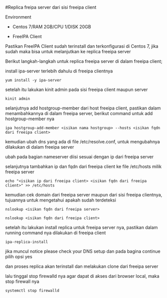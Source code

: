 #Replica freipa server dari sisi freeipa client

Environment

- Centos 7/RAM 2GB/CPU 1/DISK 20GB

- FreeIPA Client

Pastikan FreeIPA Client sudah terinstall dan terkonfigurasi di Centos 7, jika sudah maka bisa untuk melanjutkan ke replica freeipa server

Berikut langkah-langkah untuk replica freeipa server di dalam freeipa client;

install ipa-server terlebih dahulu di freeipa clientnya

```
yum install -y ipa-server
```
setelah itu lakukan kinit admin pada sisi freeipa client maupun server

```
kinit admin
```
selanjutnya add hostgroup-member dari host freeipa client, pastikan dalam menambahkannya di dalam freeipa server, berikut command untuk add hostgroup-member nya

```
ipa hostgroup-add-member <isikan nama hostgroup> --hosts <isikan fqdn dari freeipa client>
```
kemudian ubah dns yang ada di file /etc/resolve.conf, untuk mengubahnya dilakukan di dalam freeipa server

ubah pada bagian nameserver diisi sesuai dengan ip dari freeipa server

selanjutnya tambahkan ip dan fqdn dari freeipa client ke file /etc/hosts milik freeipa server

```
echo "<isikan ip dari freeipa client> <isikan fqdn dari freeipa client>" >> /etc/hosts
```
kemudian cek domain dari freeipa server maupun dari sisi freeipa clientnya, tujuannya untuk mengetahui apakah sudah terdeteksi

```
nslookup <isikan fqdn dari freeipa server>
```

```
nslookup <isikan fqdn dari freeipa client>
```

setelah itu lakukan install replica untuk freeipa server nya, pastikan dalam running command nya dilakukan di freeipa client

```
ipa-replica-install
```
jika muncul notice please check your DNS setup dan pada bagina continue pilih opsi yes

dan proses replica akan terinstall dan melakukan clone dari freeipa server 

lalu tinggal stop firewalld nya agar dapat di akses dari browser local, maka stop firewall nya

```
systemctl stop firewalld
```

 